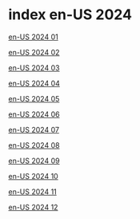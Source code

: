 # index en-US 2024

<a href="./01">en-US 2024 01</a>

<a href="./02">en-US 2024 02</a>

<a href="./03">en-US 2024 03</a>

<a href="./04">en-US 2024 04</a>

<a href="./05">en-US 2024 05</a>

<a href="./06">en-US 2024 06</a>

<a href="./07">en-US 2024 07</a>

<a href="./08">en-US 2024 08</a>

<a href="./09">en-US 2024 09</a>

<a href="./10">en-US 2024 10</a>

<a href="./11">en-US 2024 11</a>

<a href="./12">en-US 2024 12</a>
